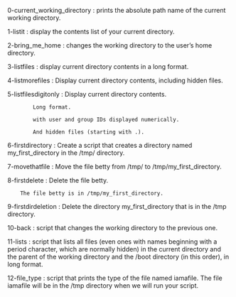 0-current_working_directory : prints the absolute path name of the current working directory.

1-listit : display the contents list of your current directory.

2-bring_me_home : changes the working directory to the user’s home directory.

3-listfiles : display current directory contents in a long format.

4-listmorefiles : Display current directory contents, including hidden files.

5-listfilesdigitonly : 	Display current directory contents.
			
			Long format.
			
			with user and group IDs displayed numerically.
			
			And hidden files (starting with .).

6-firstdirectory : Create a script that creates a directory named my_first_directory in the /tmp/ directory.

7-movethatfile : Move the file betty from /tmp/ to /tmp/my_first_directory.

8-firstdelete : Delete the file betty.

		The file betty is in /tmp/my_first_directory.

9-firstdirdeletion : Delete the directory my_first_directory that is in the /tmp directory.

10-back : script that changes the working directory to the previous one.

11-lists :   script that lists all files (even ones with names beginning with a period character, which are normally hidden) in the current directory and the parent of the working directory and the /boot directory (in this order), in long format.

12-file_type : script that prints the type of the file named iamafile. The file iamafile will be in the /tmp directory when we will run your script.
